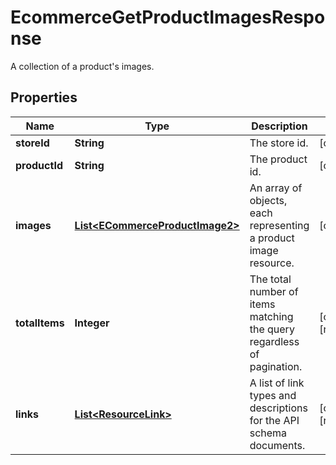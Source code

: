 

# EcommerceGetProductImagesResponse

A collection of a product's images.

## Properties

| Name | Type | Description | Notes |
|------------ | ------------- | ------------- | -------------|
|**storeId** | **String** | The store id. |  [optional] |
|**productId** | **String** | The product id. |  [optional] |
|**images** | [**List&lt;ECommerceProductImage2&gt;**](ECommerceProductImage2.md) | An array of objects, each representing a product image resource. |  [optional] |
|**totalItems** | **Integer** | The total number of items matching the query regardless of pagination. |  [optional] [readonly] |
|**links** | [**List&lt;ResourceLink&gt;**](ResourceLink.md) | A list of link types and descriptions for the API schema documents. |  [optional] [readonly] |



